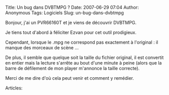 Title: Un bug dans DVBTMPG ?
Date: 2007-06-29 07:04
Author: Anonymous
Tags: Logiciels
Slug: un-bug-dans-dvbtmpg

Bonjour, j'ai un PVR66160T et je viens de découvrir DVBTMPG.  

Je tiens tout d'abord à féliciter Ezvan pour cet outil prodigieux.  

Cependant, lorsque le .mpg ne correspond pas exactement à l'original :
il manque des morceaux de scène ...  

De plus, il semble que quelque soit la taille du fichier original, il
est convertit en entier mais la lecture s'arrête au bout d'une minute à
peine (alors que la barre de défilement de mon player m'annonce la
taille correcte).

Merci de me dire d'où cela peut venir et comment y remédier.

Articles: 

